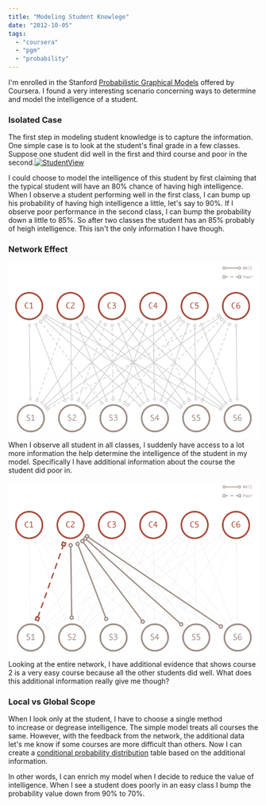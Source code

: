 ```yaml
---
title: "Modeling Student Knowlege"
date: "2012-10-05"
tags: 
  - "coursera"
  - "pgm"
  - "probability"
---
```


I'm enrolled in the Stanford [Probabilistic Graphical Models](https://www.coursera.org/course/pgm) offered by Coursera. I found a very interesting scenario concerning ways to determine and model the intelligence of a student.

### Isolated Case

The first step in modeling student knowledge is to capture the information. One simple case is to look at the student's final grade in a few classes. Suppose one student did well in the first and third course and poor in the second.[![](http://briglamoreaux.files.wordpress.com/2012/10/studentview.png?w=300 "StudentView")](http://briglamoreaux.files.wordpress.com/2012/10/studentview.png)

I could choose to model the intelligence of this student by first claiming that the typical student will have an 80% chance of having high intelligence. When I observe a student performing well in the first class, I can bump up his probability of having high intelligence a little, let's say to 90%. If I observe poor performance in the second class, I can bump the probability down a little to 85%. So after two classes the student has an 85% probably of heigh intelligence. This isn't the only information I have though.

### Network Effect

[![Network Effect](images/networkview.png "Network Data")](http://briglamoreaux.files.wordpress.com/2012/10/networkview.png)When I observe all student in all classes, I suddenly have access to a lot more information the help determine the intelligence of the student in my model. Specifically I have additional information about the course the student did poor in.

[![](images/networkcourseview.png "Course Detail in Network")](http://briglamoreaux.files.wordpress.com/2012/10/networkcourseview.png)Looking at the entire network, I have additional evidence that shows course 2 is a very easy course because all the other students did well. What does this additional information really give me though?

### Local vs Global Scope

When I look only at the student, I have to choose a single method to increase or degrease intelligence. The simple model treats all courses the same. However, with the feedback from the network, the additional data let's me know if some courses are more difficult than others. Now I can create a [conditional probability distribution](http://en.wikipedia.org/wiki/Marginal_distribution) table based on the additional information.

In other words, I can enrich my model when I decide to reduce the value of intelligence. When I see a student does poorly in an easy class I bump the probability value down from 90% to 70%.
